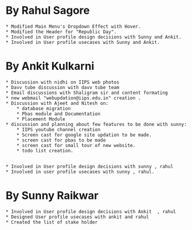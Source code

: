 By Rahul Sagore
===============

	* Modified Main Menu's Dropdown Effect with Hover.
	* Modified the Header for "Republic Day".
	* Involved in User profile design decisions with Sunny and Ankit.
	* Involved in User profile usecases with Sunny and Ankit.


By Ankit Kulkarni
=================

	* Discussion with nidhi on IIPS web photos
	* Davv tube discussion with davv tube team
	* Email discussions with Shaligram sir and content formating
	* new webmail "webupdation@iips.edu.in" creation .
	* Discussion with Ajeet and Nitesh on:
		* database migration
		* Pbas module and Documentation
		* Placement Module
	* discussion and planning about few features to be done with sunny:
		* IIPS youtube channel creation
		* Screen cast for google site updation to be made.
		* screen cast for pbas to be made
		* screen cast for small tour of new website.
		* todo list creation.


	* Involved in User profile design decisions with sunny , rahul
	* Involved in user profile usecases with sunny , rahul.

	
	
By Sunny Raikwar
================
	* Involved in User profile design decisions with Ankit  , rahul
	* Designed User profile usecases with ankit and rahul
	* Created the list of stake holder
	

